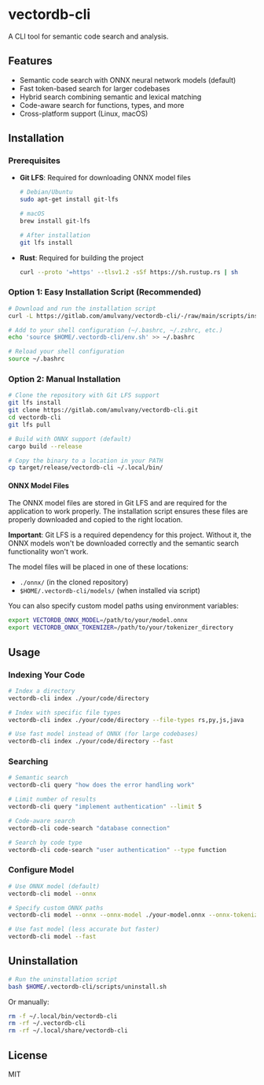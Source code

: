 # vectordb-cli

A CLI tool for semantic code search and analysis.

## Features

- Semantic code search with ONNX neural network models (default)
- Fast token-based search for larger codebases
- Hybrid search combining semantic and lexical matching
- Code-aware search for functions, types, and more
- Cross-platform support (Linux, macOS)

## Installation

### Prerequisites

- **Git LFS**: Required for downloading ONNX model files
  ```bash
  # Debian/Ubuntu
  sudo apt-get install git-lfs
  
  # macOS
  brew install git-lfs
  
  # After installation
  git lfs install
  ```
- **Rust**: Required for building the project
  ```bash
  curl --proto '=https' --tlsv1.2 -sSf https://sh.rustup.rs | sh
  ```

### Option 1: Easy Installation Script (Recommended)

```bash
# Download and run the installation script
curl -L https://gitlab.com/amulvany/vectordb-cli/-/raw/main/scripts/install.sh | bash

# Add to your shell configuration (~/.bashrc, ~/.zshrc, etc.)
echo 'source $HOME/.vectordb-cli/env.sh' >> ~/.bashrc

# Reload your shell configuration
source ~/.bashrc
```

### Option 2: Manual Installation

```bash
# Clone the repository with Git LFS support
git lfs install
git clone https://gitlab.com/amulvany/vectordb-cli.git
cd vectordb-cli
git lfs pull

# Build with ONNX support (default)
cargo build --release

# Copy the binary to a location in your PATH
cp target/release/vectordb-cli ~/.local/bin/
```

#### ONNX Model Files

The ONNX model files are stored in Git LFS and are required for the application to work properly. The installation script ensures these files are properly downloaded and copied to the right location.

**Important**: Git LFS is a required dependency for this project. Without it, the ONNX models won't be downloaded correctly and the semantic search functionality won't work.

The model files will be placed in one of these locations:
- `./onnx/` (in the cloned repository)
- `$HOME/.vectordb-cli/models/` (when installed via script)

You can also specify custom model paths using environment variables:
```bash
export VECTORDB_ONNX_MODEL=/path/to/your/model.onnx
export VECTORDB_ONNX_TOKENIZER=/path/to/your/tokenizer_directory
```

## Usage

### Indexing Your Code

```bash
# Index a directory
vectordb-cli index ./your/code/directory

# Index with specific file types
vectordb-cli index ./your/code/directory --file-types rs,py,js,java

# Use fast model instead of ONNX (for large codebases)
vectordb-cli index ./your/code/directory --fast
```

### Searching

```bash
# Semantic search
vectordb-cli query "how does the error handling work"

# Limit number of results
vectordb-cli query "implement authentication" --limit 5

# Code-aware search
vectordb-cli code-search "database connection"

# Search by code type
vectordb-cli code-search "user authentication" --type function
```

### Configure Model

```bash
# Use ONNX model (default)
vectordb-cli model --onnx

# Specify custom ONNX paths
vectordb-cli model --onnx --onnx-model ./your-model.onnx --onnx-tokenizer ./your-tokenizer

# Use fast model (less accurate but faster)
vectordb-cli model --fast
```

## Uninstallation

```bash
# Run the uninstallation script
bash $HOME/.vectordb-cli/scripts/uninstall.sh
```

Or manually:
```bash
rm -f ~/.local/bin/vectordb-cli
rm -rf ~/.vectordb-cli
rm -rf ~/.local/share/vectordb-cli
```

## License

MIT 